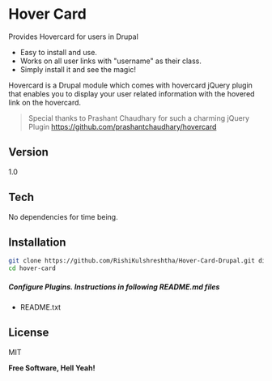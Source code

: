 Hover Card
=========

Provides Hovercard for users in Drupal

  - Easy to install and use.
  - Works on all user links with "username" as their class.
  - Simply install it and see the magic!

Hovercard is a Drupal module which comes with hovercard jQuery plugin that enables you to display your user related information with the hovered link on the hovercard.

> Special thanks to Prashant Chaudhary for such a charming jQuery Plugin https://github.com/prashantchaudhary/hovercard

Version
----

1.0

Tech
-----------

No dependencies for time being.


Installation
--------------

```sh
git clone https://github.com/RishiKulshreshtha/Hover-Card-Drupal.git dillinger
cd hover-card

```

##### Configure Plugins. Instructions in following README.md files

* README.txt

License
----

MIT


**Free Software, Hell Yeah!**
